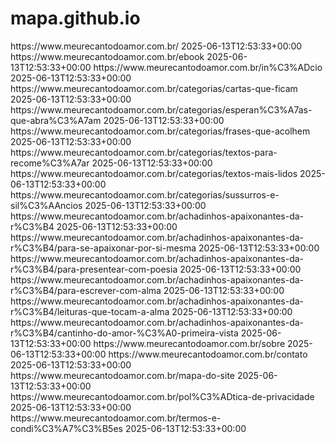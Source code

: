 # mapa.github.io
<urlset>
<!-- criado com Gerador de Sitemap Online Gratuito www.xml-sitemaps.com -->
<url>
<loc>https://www.meurecantodoamor.com.br/</loc>
<lastmod>2025-06-13T12:53:33+00:00</lastmod>
</url>
<url>
<loc>https://www.meurecantodoamor.com.br/ebook</loc>
<lastmod>2025-06-13T12:53:33+00:00</lastmod>
</url>
<url>
<loc>https://www.meurecantodoamor.com.br/in%C3%ADcio</loc>
<lastmod>2025-06-13T12:53:33+00:00</lastmod>
</url>
<url>
<loc>https://www.meurecantodoamor.com.br/categorias/cartas-que-ficam</loc>
<lastmod>2025-06-13T12:53:33+00:00</lastmod>
</url>
<url>
<loc>https://www.meurecantodoamor.com.br/categorias/esperan%C3%A7as-que-abra%C3%A7am</loc>
<lastmod>2025-06-13T12:53:33+00:00</lastmod>
</url>
<url>
<loc>https://www.meurecantodoamor.com.br/categorias/frases-que-acolhem</loc>
<lastmod>2025-06-13T12:53:33+00:00</lastmod>
</url>
<url>
<loc>https://www.meurecantodoamor.com.br/categorias/textos-para-recome%C3%A7ar</loc>
<lastmod>2025-06-13T12:53:33+00:00</lastmod>
</url>
<url>
<loc>https://www.meurecantodoamor.com.br/categorias/textos-mais-lidos</loc>
<lastmod>2025-06-13T12:53:33+00:00</lastmod>
</url>
<url>
<loc>https://www.meurecantodoamor.com.br/categorias/sussurros-e-sil%C3%AAncios</loc>
<lastmod>2025-06-13T12:53:33+00:00</lastmod>
</url>
<url>
<loc>https://www.meurecantodoamor.com.br/achadinhos-apaixonantes-da-r%C3%B4</loc>
<lastmod>2025-06-13T12:53:33+00:00</lastmod>
</url>
<url>
<loc>https://www.meurecantodoamor.com.br/achadinhos-apaixonantes-da-r%C3%B4/para-se-apaixonar-por-si-mesma</loc>
<lastmod>2025-06-13T12:53:33+00:00</lastmod>
</url>
<url>
<loc>https://www.meurecantodoamor.com.br/achadinhos-apaixonantes-da-r%C3%B4/para-presentear-com-poesia</loc>
<lastmod>2025-06-13T12:53:33+00:00</lastmod>
</url>
<url>
<loc>https://www.meurecantodoamor.com.br/achadinhos-apaixonantes-da-r%C3%B4/para-escrever-com-alma</loc>
<lastmod>2025-06-13T12:53:33+00:00</lastmod>
</url>
<url>
<loc>https://www.meurecantodoamor.com.br/achadinhos-apaixonantes-da-r%C3%B4/leituras-que-tocam-a-alma</loc>
<lastmod>2025-06-13T12:53:33+00:00</lastmod>
</url>
<url>
<loc>https://www.meurecantodoamor.com.br/achadinhos-apaixonantes-da-r%C3%B4/cantinho-do-amor-%C3%A0-primeira-vista</loc>
<lastmod>2025-06-13T12:53:33+00:00</lastmod>
</url>
<url>
<loc>https://www.meurecantodoamor.com.br/sobre</loc>
<lastmod>2025-06-13T12:53:33+00:00</lastmod>
</url>
<url>
<loc>https://www.meurecantodoamor.com.br/contato</loc>
<lastmod>2025-06-13T12:53:33+00:00</lastmod>
</url>
<url>
<loc>https://www.meurecantodoamor.com.br/mapa-do-site</loc>
<lastmod>2025-06-13T12:53:33+00:00</lastmod>
</url>
<url>
<loc>https://www.meurecantodoamor.com.br/pol%C3%ADtica-de-privacidade</loc>
<lastmod>2025-06-13T12:53:33+00:00</lastmod>
</url>
<url>
<loc>https://www.meurecantodoamor.com.br/termos-e-condi%C3%A7%C3%B5es</loc>
<lastmod>2025-06-13T12:53:33+00:00</lastmod>
</url>
</urlset>
